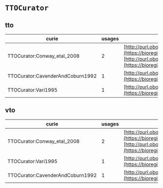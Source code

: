 # `TTOCurator`

## tto

| curie                            |   usages | nodes                                                                                                                                                                                                                            |
|----------------------------------|----------|----------------------------------------------------------------------------------------------------------------------------------------------------------------------------------------------------------------------------------|
| TTOCurator:Conway_etal_2008      |        2 | [http://purl.obolibrary.org/obo/TTO:1003625](https://bioregistry.io/http://purl.obolibrary.org/obo/TTO:1003625), [http://purl.obolibrary.org/obo/TTO:1048044](https://bioregistry.io/http://purl.obolibrary.org/obo/TTO:1048044) |
| TTOCurator:CavenderAndCoburn1992 |        1 | [http://purl.obolibrary.org/obo/TTO:101036](https://bioregistry.io/http://purl.obolibrary.org/obo/TTO:101036)                                                                                                                    |
| TTOCurator:Vari1995              |        1 | [http://purl.obolibrary.org/obo/TTO:1051271](https://bioregistry.io/http://purl.obolibrary.org/obo/TTO:1051271)                                                                                                                  |
## vto

| curie                            |   usages | nodes                                                                                                                                                                                                                            |
|----------------------------------|----------|----------------------------------------------------------------------------------------------------------------------------------------------------------------------------------------------------------------------------------|
| TTOCurator:Conway_etal_2008      |        2 | [http://purl.obolibrary.org/obo/VTO:0038890](https://bioregistry.io/http://purl.obolibrary.org/obo/VTO:0038890), [http://purl.obolibrary.org/obo/VTO:0063835](https://bioregistry.io/http://purl.obolibrary.org/obo/VTO:0063835) |
| TTOCurator:Vari1995              |        1 | [http://purl.obolibrary.org/obo/VTO:0038374](https://bioregistry.io/http://purl.obolibrary.org/obo/VTO:0038374)                                                                                                                  |
| TTOCurator:CavenderAndCoburn1992 |        1 | [http://purl.obolibrary.org/obo/VTO:0038907](https://bioregistry.io/http://purl.obolibrary.org/obo/VTO:0038907)                                                                                                                  |
